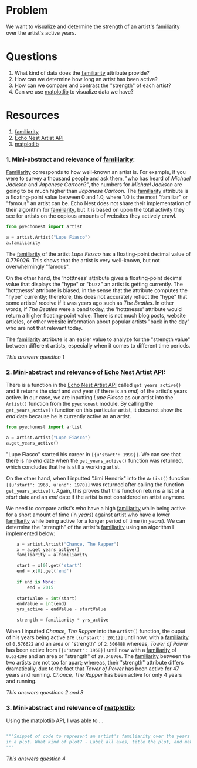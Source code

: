 # Problem
We want to visualize and determine the strength of an artist's [familiarity] over the
artist's active years.

# Questions
1. What kind of data does the [familiarity] attribute provide?
2. How can we determine how long an artist has been active?
3. How can we compare and contrast the "strength" of each artist?
4. Can we use [matplotlib] to visualize data we have?



# Resources
1. [familiarity]
2. [Echo Nest Artist API]
3. [matplotlib]


### 1. Mini-abstract and relevance of [familiarity]:
[Familiarity] corresponds to how well-known an artist is. For example, if you were to survey a
thousand people and ask them, "who has heard of *Michael Jackson* and *Japanese Cartoon*?", the
numbers for *Michael Jackson* are going to be much higher than *Japanese Cartoon*. The [familiarity]
attribute is a floating-point value between 0 and 1.0, where 1.0 is the most "familiar" or
"famous" an artist can be. Echo Nest does not share their implementation of their algorithm for [familiarity],
but it is based on upon the total activity they see for artists on the copious amounts of websites they
actively crawl. 

```python
from pyechonest import artist

a = artist.Artist("Lupe Fiasco")
a.familiarity
```
The [familiarity] of the artist *Lupe Fiasco* has a floating-point decimal value of 0.779026.
This shows that the artist is very well-known, but not overwhelmingly "famous".

On the other hand, the 'hotttness' attribute gives a floating-point decimal value that displays the
"hype" or "buzz" an artist is getting currently. The 'hotttnesss' attribute is biased, in the sense
that the attribute computes the "hype" currently; therefore, this does not accurately reflect the
"hype" that some artists' receive if it was years ago such as *The Beatles*. In other words, if *The Beatles*
were a band today, the 'hotttnesss' attribute would return a higher floating-point value. There is not much
blog posts, website articles, or other website information about popular artists "back in the day" who are
not that relevant today.

The [familiarity] attribute is an easier value to analyze for the "strength value" between
different artists, especially when it comes to different time periods. 

*This answers question 1*

### 2. Mini-abstract and relevance of [Echo Nest Artist API]:
There is a function in the [Echo Nest Artist API] called ```get_years_active()``` and it returns
the *start* and *end* year (if there is an *end*) of the artist's years active. In our case, we are
inputting *Lupe Fiasco* as our artist into the ```Artist()``` function from the ```pyechonest``` module.
By calling the ```get_years_active()``` function on this particular artist, it does not show the *end*
date because he is currently active as an artist. 

```python
from pyechonest import artist

a = artist.Artist("Lupe Fiasco")
a.get_years_active()
```
"Lupe Fiasco" started his career in ```[{u'start': 1999}]```. We can see that there is no *end* date
when the ```get_years_active()``` function was returned, which concludes that he is still a working
artist.

On the other hand, when I inputted "Jimi Hendrix" into the ```Artist()``` function
 ```[{u'start': 1963, u'end': 1970}]``` was returned after calling the function
```get_years_active()```. Again, this proves that this function returns a list of
a *start* date and an *end* date if the artist is not considered an artist anymore.

We need to compare artist's who have a high [familiarity] while being active for a short amount of
time (in *years*) against artist who have a lower [familiarity] while being active for a longer
period of time (in *years*). We can determine the "strength" of the artist's [familiarity] using
an algorithm I implemented below:

```python
    a = artist.Artist("Chance, The Rapper")
    x = a.get_years_active()
    familiarity = a.familiarity

    start = x[0].get('start')
    end = x[0].get('end')
    
    if end is None:
        end = 2015
        
    startValue = int(start)
    endValue = int(end)
    yrs_active = endValue - startValue

    strength = familiarity * yrs_active
```
When I inputted *Chance, The Rapper* into the ```Artist()``` function, the ouput of his years being
active are ```[{u'start': 2011}]``` until now, with a [familiarity] of ```0.576622``` and an area
or "strength" of ```2.306488``` whereas, *Tower of Power* has been active from ```[{u'start': 1968}]```
until now with a [familiarity] of ```0.624398``` and an area or "strength" of ```29.346706```. The
[familiarity] between the two artists are not too far apart; whereas, their "strength" attribute differs
dramatically, due to the fact that *Tower of Power* has been active for 47 years and running. *Chance,
The Rapper* has been active for only 4 years and running.

*This answers questions 2 and 3*
### 3. Mini-abstract and relevance of [matplotlib]:
Using the [matplotlib] API, I was able to ...

```python

"""Snippet of code to represent an artist's familiarity over the years they have been active
in a plot. What kind of plot? - Label all axes, title the plot, and make it look 'good'.
"""

```

*This answers question 4*

[familiarity]: http://developer.echonest.com/forums/thread/839
[Echo Nest Artist API]: https://github.com/echonest/pyechonest/blob/master/pyechonest/artist.py 
[matplotlib]: http://matplotlib.org/
